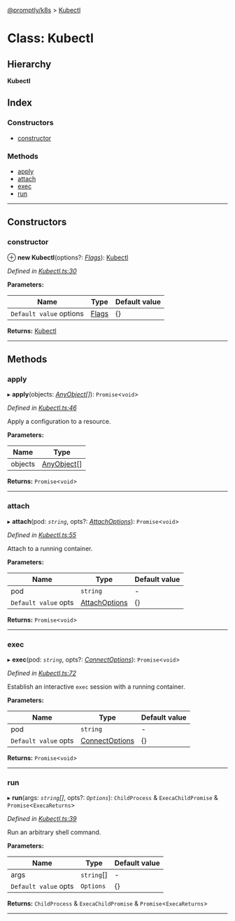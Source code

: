 [@promptly/k8s](../README.md) > [Kubectl](../classes/kubectl.md)

# Class: Kubectl

## Hierarchy

**Kubectl**

## Index

### Constructors

* [constructor](kubectl.md#constructor)

### Methods

* [apply](kubectl.md#apply)
* [attach](kubectl.md#attach)
* [exec](kubectl.md#exec)
* [run](kubectl.md#run)

---

## Constructors

<a id="constructor"></a>

###  constructor

⊕ **new Kubectl**(options?: *[Flags](../interfaces/flags.md)*): [Kubectl](kubectl.md)

*Defined in [Kubectl.ts:30](https://github.com/rzane/k8s/blob/67fb0bc/src/Kubectl.ts#L30)*

**Parameters:**

| Name | Type | Default value |
| ------ | ------ | ------ |
| `Default value` options | [Flags](../interfaces/flags.md) |  {} |

**Returns:** [Kubectl](kubectl.md)

___

## Methods

<a id="apply"></a>

###  apply

▸ **apply**(objects: *[AnyObject](../#anyobject)[]*): `Promise`<`void`>

*Defined in [Kubectl.ts:46](https://github.com/rzane/k8s/blob/67fb0bc/src/Kubectl.ts#L46)*

Apply a configuration to a resource.

**Parameters:**

| Name | Type |
| ------ | ------ |
| objects | [AnyObject](../#anyobject)[] |

**Returns:** `Promise`<`void`>

___
<a id="attach"></a>

###  attach

▸ **attach**(pod: *`string`*, opts?: *[AttachOptions](../interfaces/attachoptions.md)*): `Promise`<`void`>

*Defined in [Kubectl.ts:55](https://github.com/rzane/k8s/blob/67fb0bc/src/Kubectl.ts#L55)*

Attach to a running container.

**Parameters:**

| Name | Type | Default value |
| ------ | ------ | ------ |
| pod | `string` | - |
| `Default value` opts | [AttachOptions](../interfaces/attachoptions.md) |  {} |

**Returns:** `Promise`<`void`>

___
<a id="exec"></a>

###  exec

▸ **exec**(pod: *`string`*, opts?: *[ConnectOptions](../interfaces/connectoptions.md)*): `Promise`<`void`>

*Defined in [Kubectl.ts:72](https://github.com/rzane/k8s/blob/67fb0bc/src/Kubectl.ts#L72)*

Establish an interactive `exec` session with a running container.

**Parameters:**

| Name | Type | Default value |
| ------ | ------ | ------ |
| pod | `string` | - |
| `Default value` opts | [ConnectOptions](../interfaces/connectoptions.md) |  {} |

**Returns:** `Promise`<`void`>

___
<a id="run"></a>

###  run

▸ **run**(args: *`string`[]*, opts?: *`Options`*): `ChildProcess` & `ExecaChildPromise` & `Promise`<`ExecaReturns`>

*Defined in [Kubectl.ts:39](https://github.com/rzane/k8s/blob/67fb0bc/src/Kubectl.ts#L39)*

Run an arbitrary shell command.

**Parameters:**

| Name | Type | Default value |
| ------ | ------ | ------ |
| args | `string`[] | - |
| `Default value` opts | `Options` |  {} |

**Returns:** `ChildProcess` & `ExecaChildPromise` & `Promise`<`ExecaReturns`>

___

